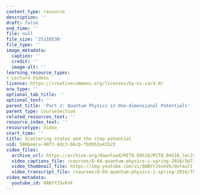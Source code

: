 ```yaml
---
content_type: resource
description: ''
draft: false
end_time: ''
file: null
file_size: '25116530'
file_type: ''
image_metadata:
  caption: ''
  credit: ''
  image-alt: ''
learning_resource_types:
- Lecture Videos
license: https://creativecommons.org/licenses/by-nc-sa/4.0/
ocw_type: ''
optional_tab_title: ''
optional_text: ''
parent_title: 'Part 2: Quantum Physics in One-dimensional Potentials'
parent_type: CourseSection
related_resources_text: ''
resource_index_text: ''
resourcetype: Video
start_time: ''
title: Scattering states and the step potential
uid: 586beeca-4072-4dc3-bbcb-fb95b1a43123
video_files:
  archive_url: https://archive.org/download/MIT8.04S16/MIT8_04S16_lec15_s4_300k.mp4
  video_captions_file: /courses/8-04-quantum-physics-i-spring-2016/5d735a57cf2a53559c769727ae7c7627_0ABYYJSvkVk.vtt
  video_thumbnail_file: https://img.youtube.com/vi/0ABYYJSvkVk/default.jpg
  video_transcript_file: /courses/8-04-quantum-physics-i-spring-2016/f8345214a860a31679ed6b4b538f0fa9_0ABYYJSvkVk.pdf
video_metadata:
  youtube_id: 0ABYYJSvkVk
---
```


